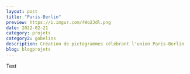 ```yaml
---
layout: post
title: "Paris-Berlin"
preview: https://i.imgur.com/4Wo2Jdl.png
date: 2022-02-21
category: projets 
category2: gobelins
description: Création de pictogrammes célébrant l'union Paris-Berlin
blog: blogprojets
---
```


Test
